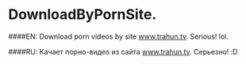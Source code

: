 ﻿DownloadByPornSite.
===========

####EN:
Download porn videos by site www.trahun.tv. Serious! lol.

####RU:
Качает порно-видео из сайта www.trahun.tv. Серьезно! :D